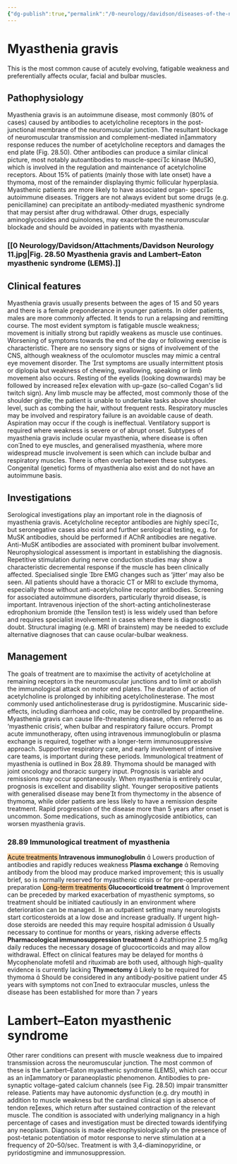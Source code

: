 ```yaml
---
{"dg-publish":true,"permalink":"/0-neurology/davidson/diseases-of-the-neuromuscular-junction/","dgPassFrontmatter":true,"created":"2025-05-10T20:37:32.872+06:30","updated":"2025-06-13T00:10:22.771+06:30"}
---
```


# Myasthenia gravis
This is the most common cause of acutely evolving, fatigable weakness and preferentially affects ocular, facial and bulbar muscles.
## Pathophysiology
Myasthenia gravis is an autoimmune disease, most commonly (80% of cases) caused by antibodies to acetylcholine receptors in the post-junctional membrane of the neuromuscular junction. The resultant blockage of neuromuscular transmission and complement-mediated inammatory response reduces the number of acetylcholine receptors and damages the end plate (Fig. 28.50). Other antibodies can produce a similar clinical picture, most notably autoantibodies to muscle-specic kinase (MuSK), which is involved in the regulation and maintenance of acetylcholine receptors. About 15% of patients (mainly those with late onset) have a thymoma, most of the remainder displaying thymic follicular hyperplasia. Myasthenic patients are more likely to have associated organ- specic autoimmune diseases. Triggers are not always evident but some drugs (e.g. penicillamine) can precipitate an antibody-mediated myasthenic syndrome that may persist after drug withdrawal. Other drugs, especially aminoglycosides and quinolones, may exacerbate the neuromuscular blockade and should be avoided in patients with myasthenia.
### [[0 Neurology/Davidson/Attachments/Davidson Neurology 11.jpg|Fig. 28.50 Myasthenia gravis and Lambert–Eaton myasthenic syndrome (LEMS).]]
## Clinical features
Myasthenia gravis usually presents between the ages of 15 and 50 years and there is a female preponderance in younger patients. In older patients, males are more commonly affected. It tends to run a relapsing and remitting course. The most evident symptom is fatigable muscle weakness; movement is initially strong but rapidly weakens as muscle use continues. Worsening of symptoms towards the end of the day or following exercise is characteristic. There are no sensory signs or signs of involvement of the CNS, although weakness of the oculomotor muscles may mimic a central eye movement disorder. The rst symptoms are usually intermittent ptosis or diplopia but weakness of chewing, swallowing, speaking or limb movement also occurs. Resting of the eyelids (looking downwards) may be followed by increased reex elevation with up-gaze (so-called Cogan's lid twitch sign). Any limb muscle may be affected, most commonly those of the shoulder girdle; the patient is unable to undertake tasks above shoulder level, such as combing the hair, without frequent rests. Respiratory muscles may be involved and respiratory failure is an avoidable cause of death. Aspiration may occur if the cough is ineffectual. Ventilatory support is required where weakness is severe or of abrupt onset. Subtypes of myasthenia gravis include ocular myasthenia, where disease is often conned to eye muscles, and generalised myasthenia, where more widespread muscle involvement is seen which can include bulbar and respiratory muscles. There is often overlap between these subtypes. Congenital (genetic) forms of myasthenia also exist and do not have an autoimmune basis.
## Investigations 
Serological investigations play an important role in the diagnosis of myasthenia gravis. Acetylcholine receptor antibodies are highly specic, but seronegative cases also exist and further serological testing, e.g. for MuSK antibodies, should be performed if AChR antibodies are negative. Anti-MuSK antibodies are associated with prominent bulbar involvement. Neurophysiological assessment is important in establishing the diagnosis. Repetitive stimulation during nerve conduction studies may show a characteristic decremental response if the muscle has been clinically affected. Specialised single bre EMG changes such as ‘jitter’ may also be seen. All patients should have a thoracic CT or MRI to exclude thymoma, especially those without anti-acetylcholine receptor antibodies. Screening for associated autoimmune disorders, particularly thyroid disease, is important. Intravenous injection of the short-acting anticholinesterase edrophonium bromide (the Tensilon test) is less widely used than before and requires specialist involvement in cases where there is diagnostic doubt. Structural imaging (e.g. MRI of brainstem) may be needed to exclude alternative diagnoses that can cause ocular-bulbar weakness.
## Management 
The goals of treatment are to maximise the activity of acetylcholine at remaining receptors in the neuromuscular junctions and to limit or abolish the immunological attack on motor end plates. The duration of action of acetylcholine is prolonged by inhibiting acetylcholinesterase. The most commonly used anticholinesterase drug is pyridostigmine. Muscarinic side-effects, including diarrhoea and colic, may be controlled by propantheline. Myasthenia gravis can cause life-threatening disease, often referred
to as ‘myasthenic crisis’, when bulbar and respiratory failure occurs. Prompt acute immunotherapy, often using intravenous immunoglobulin or plasma exchange is required, together with a longer-term immunosuppressive approach. Supportive respiratory care, and early involvement of intensive care teams, is important during these periods. Immunological treatment of myasthenia is outlined in Box 28.89. Thymoma should be managed with joint oncology and thoracic surgery input. Prognosis is variable and remissions may occur spontaneously. When myasthenia is entirely ocular, prognosis is excellent and disability slight. Younger seropositive patients with generalised disease may benet from thymectomy in the absence of thymoma, while older patients are less likely to have a remission despite treatment. Rapid progression of the disease more than 5 years after onset is uncommon.
Some medications, such as aminoglycoside antibiotics, can worsen myasthenia gravis.
### 28.89 Immunological treatment of myasthenia
<mark style="background: #FFB86CA6;">Acute treatments </mark>
**Intravenous immunoglobulin** 
	 Lowers production of antibodies and rapidly reduces weakness 
**Plasma exchange** 
	 Removing antibody from the blood may produce marked improvement; this is usually brief, so is normally reserved for myasthenic crisis or for pre-operative preparation
<mark style="background: #FFB86CA6;">Long-term treatments </mark>
**Glucocorticoid treatment** 
	 Improvement can be preceded by marked exacerbation of myasthenic symptoms, so treatment should be initiated cautiously in an environment where deterioration can be managed. In an outpatient setting many neurologists start corticosteroids at a low dose and increase gradually. If urgent high-dose steroids are needed this may require hospital admission
	 Usually necessary to continue for months or years, risking adverse effects
**Pharmacological immunosuppression treatment** 
	 Azathioprine 2.5 mg/kg daily reduces the necessary dosage of glucocorticoids and may allow withdrawal. Effect on clinical features may be delayed for months
	 Mycophenolate mofetil and rituximab are both used, although high-quality evidence is currently lacking
**Thymectomy**
	 Likely to be required for thymoma 
	 Should be considered in any antibody-positive patient under 45 years with symptoms not conned to extraocular muscles, unless the disease has been established for more than 7 years

# Lambert–Eaton myasthenic syndrome
Other rarer conditions can present with muscle weakness due to impaired transmission across the neuromuscular junction. The most common of these is the Lambert–Eaton myasthenic syndrome (LEMS), which can occur as an inammatory or paraneoplastic phenomenon. Antibodies to pre-synaptic voltage-gated calcium channels (see Fig. 28.50) impair transmitter release. Patients may have autonomic dysfunction (e.g. dry mouth) in addition to muscle weakness but the cardinal clinical sign is absence of tendon reexes, which return after sustained contraction of the relevant muscle. The condition is associated with underlying malignancy in a high percentage of cases and investigation must be directed towards identifying any neoplasm. Diagnosis is made electrophysiologically on the presence of post-tetanic potentiation of motor response to nerve stimulation at a frequency of 20–50/sec. Treatment is with 3,4-diaminopyridine, or pyridostigmine and immunosuppression.